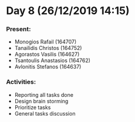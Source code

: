 # Day 8 (26/12/2019 14:15)

### Present:
* Monogios Rafail (164707)
* Tanailidis Christos (164752)
* Agorastos Vasilis (164627)
* Tsantoulis Anastasios (164762)
* Avlonitis Stefanos (164637)

### Activities:
* Reporting all tasks done
* Design brain storming
* Prioritize tasks
* General tasks discussion
